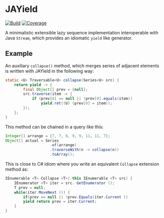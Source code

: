 # JAYield

[![Build](https://sonarcloud.io/api/badges/gate?key=com.github.jayield%3Ajayield)](https://sonarcloud.io/dashboard?id=com.github.jayield%3Ajayield)
[![Coverage](https://sonarcloud.io/api/badges/measure?key=com.github.jayield%3Ajayield&metric=coverage)](https://sonarcloud.io/component_measures/domain/Coverage?id=com.github.jayield%3Ajayield)

A minimalistic extensible lazy sequence implementation interoperable with Java
`Stream`, which provides an idiomatic `yield` like generator.
 
## Example

An auxiliary `collapse()` method, which merges series of adjacent elements is written 
with JAYield in the following way:

```java
static <U> Traversable<U> collapse(Series<U> src) {
    return yield -> {
        final Object[] prev = {null};
        src.traverse(item -> {
            if (prev[0] == null || !prev[0].equals(item))
                yield.ret((U) (prev[0] = item));
        });
    };
}
```

This method can be chained in a query like this:

```java
Integer[] arrange = {7, 7, 8, 9, 9, 11, 11, 7};
Object[] actual = Series
                    .of(arrange)
                    .traverseWith(n -> collapse(n))
                    .toArray();
```

This is close to C\# idiom where you write an equivalent `Collapse` extension 
method as:

```csharp
IEnumerable <T> Collapse <T>( this IEnumerable <T> src) {
    IEnumerator <T> iter = src. GetEnumerator ();
    T prev = null;
    while(iter.MoveNext ()) {
        if(prev == null || !prev.Equals(iter.Current ))
        yield return prev = iter.Current;
    }
}
```
